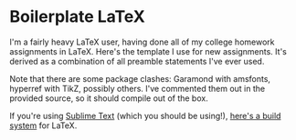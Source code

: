 Boilerplate LaTeX
=================

I'm a fairly heavy LaTeX user, having done all of my college homework assignments in LaTeX. Here's the template I use for new assignments. It's derived as a combination of all preamble statements I've ever used.

Note that there are some package clashes: Garamond with amsfonts, hyperref with TikZ, possibly others. I've commented them out in the provided source, so it should compile out of the box.

If you're using [Sublime Text](http://www.sublimetext.com/2) (which you should be using!), [here's a build system](http://chaidarun.com/notes/sublime-build) for LaTeX.

